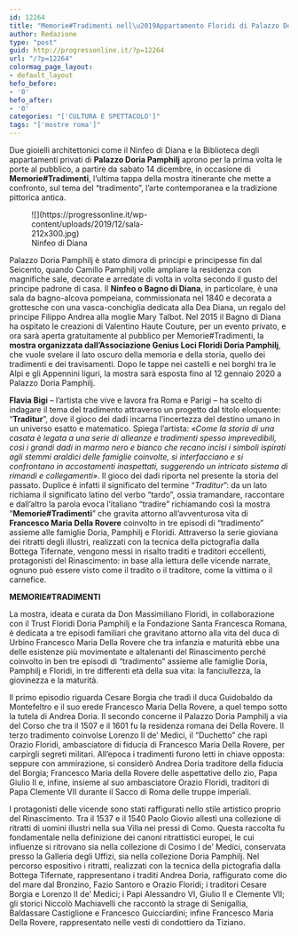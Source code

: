 ```yaml
---
id: 12264
title: "Memorie#Tradimenti nell\u2019Appartamento Floridi di Palazzo Doria Pamphilj"
author: Redazione
type: "post"
guid: http://progressonline.it/?p=12264
url: "/?p=12264"
colormag_page_layout:
- default_layout
hefo_before:
- '0'
hefo_after:
- '0'
categories: "['CULTURA E SPETTACOLO']"
tags: "['mostre roma']"
---
```


Due gioielli architettonici come il Ninfeo di Diana e la Biblioteca degli appartamenti privati di **Palazzo Doria Pamphilj** aprono per la prima volta le porte al pubblico, a partire da sabato 14 dicembre, in occasione di **Memorie#Tradimenti**, l’ultima tappa della mostra itinerante che mette a confronto, sul tema del “tradimento”, l’arte contemporanea e la tradizione pittorica antica.

<figure aria-describedby="caption-attachment-12269" class="wp-caption alignleft" id="attachment_12269" style="width: 282px">![](https://progressonline.it/wp-content/uploads/2019/12/sala-212x300.jpg)<figcaption class="wp-caption-text" id="caption-attachment-12269">Ninfeo di Diana</figcaption></figure>

Palazzo Doria Pamphilj è stato dimora di principi e principesse fin dal Seicento, quando Camillo Pamphilj volle ampliare la residenza con magnifiche sale, decorate e arredate di volta in volta secondo il gusto del principe padrone di casa. Il **Ninfeo o Bagno di Diana**, in particolare, è una sala da bagno-alcova pompeiana, commissionata nel 1840 e decorata a grottesche con una vasca-conchiglia dedicata alla Dea Diana, un regalo del principe Filippo Andrea alla moglie Mary Talbot. Nel 2015 il Bagno di Diana ha ospitato le creazioni di Valentino Haute Couture, per un evento privato, e ora sarà aperta gratuitamente al pubblico per Memorie#Tradimenti, la **mostra organizzata dall’Associazione Genius Loci Floridi Doria Pamphilj**, che vuole svelare il lato oscuro della memoria e della storia, quello dei tradimenti e dei travisamenti. Dopo le tappe nei castelli e nei borghi tra le Alpi e gli Appennini liguri, la mostra sarà esposta fino al 12 gennaio 2020 a Palazzo Doria Pamphilj.

**Flavia Bigi** – l’artista che vive e lavora fra Roma e Parigi – ha scelto di indagare il tema del tradimento attraverso un progetto dal titolo eloquente: “**Traditur**”, dove il gioco dei dadi incarna l’incertezza del destino umano in un universo esatto e matematico. Spiega l’artista: *«Come la storia di una casata è legata a una serie di alleanze e tradimenti spesso imprevedibili, così i grandi dadi in marmo nero e bianco che recano incisi i simboli ispirati agli stemmi araldici delle famiglie coinvolte, si interfacciano e si confrontano in accostamenti inaspettati, suggerendo un intricato sistema di rimandi e collegamenti»*. Il gioco dei dadi riporta nel presente la storia del passato. Duplice è infatti il significato del termine “*Traditur*”: da un lato richiama il significato latino del verbo “tardo”, ossia tramandare, raccontare e dall’altro la parola evoca l’italiano “tradire” richiamando così la mostra “**Memorie#Tradimenti**” che gravita attorno all’avventurosa vita di **Francesco Maria Della Rovere** coinvolto in tre episodi di “tradimento” assieme alle famiglie Doria, Pamphilj e Floridi. Attraverso la serie gioviana dei ritratti degli illustri, realizzati con la tecnica della pictografia dalla Bottega Tifernate, vengono messi in risalto traditi e traditori eccellenti, protagonisti del Rinascimento: in base alla lettura delle vicende narrate, ognuno può essere visto come il tradito o il traditore, come la vittima o il carnefice.

**MEMORIE#TRADIMENTI**

La mostra, ideata e curata da Don Massimiliano Floridi, in collaborazione con il Trust Floridi Doria Pamphilj e la Fondazione Santa Francesca Romana, è dedicata a tre episodi familiari che gravitano attorno alla vita del duca di Urbino Francesco Maria Della Rovere che tra infanzia e maturità ebbe una delle esistenze più movimentate e altalenanti del Rinascimento perché coinvolto in ben tre episodi di “tradimento” assieme alle famiglie Doria, Pamphilj e Floridi, in tre differenti età della sua vita: la fanciullezza, la giovinezza e la maturità.

Il primo episodio riguarda Cesare Borgia che tradì il duca Guidobaldo da Montefeltro e il suo erede Francesco Maria Della Rovere, a quel tempo sotto la tutela di Andrea Doria. Il secondo concerne il Palazzo Doria Pamphilj a via del Corso che tra il 1507 e il 1601 fu la residenza romana dei Della Rovere. Il terzo tradimento coinvolse Lorenzo II de’ Medici, il “Duchetto” che rapì Orazio Floridi, ambasciatore di fiducia di Francesco Maria Della Rovere, per carpirgli segreti militari. All’epoca i tradimenti furono letti in chiave opposta: seppure con ammirazione, si considerò Andrea Doria traditore della fiducia del Borgia; Francesco Maria della Rovere delle aspettative dello zio, Papa Giulio II e, infine, insieme al suo ambasciatore Orazio Floridi, traditori di Papa Clemente VII durante il Sacco di Roma delle truppe imperiali.

I protagonisti delle vicende sono stati raffigurati nello stile artistico proprio del Rinascimento. Tra il 1537 e il 1540 Paolo Giovio allestì una collezione di ritratti di uomini illustri nella sua Villa nei pressi di Como. Questa raccolta fu fondamentale nella definizione dei canoni ritrattistici europei, le cui influenze si ritrovano sia nella collezione di Cosimo I de’ Medici, conservata presso la Galleria degli Uffizi, sia nella collezione Doria Pamphilj. Nel percorso espositivo i ritratti, realizzati con la tecnica della pictografia dalla Bottega Tifernate, rappresentano i traditi Andrea Doria, raffigurato come dio del mare dal Bronzino, Fazio Santoro e Orazio Floridi; i traditori Cesare Borgia e Lorenzo II de’ Medici; i Papi Alessandro VI, Giulio II e Clemente VII; gli storici Niccolò Machiavelli che raccontò la strage di Senigallia, Baldassare Castiglione e Francesco Guicciardini; infine Francesco Maria Della Rovere, rappresentato nelle vesti di condottiero da Tiziano.